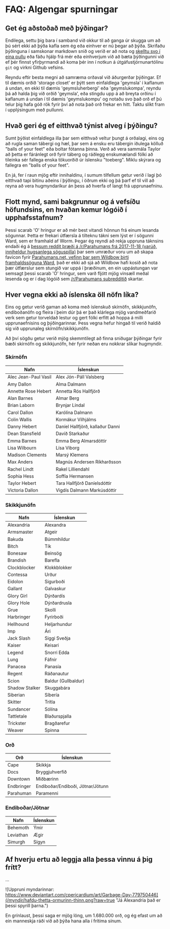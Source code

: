 
# FAQ: Algengar spurningar

## Get ég aðstoðað með þýðingar?

Endilega, settu þig bara í samband við okkur til að ganga úr skugga um að þú sért ekki að þýða kafla sem ég eða einhver er nú þegar að þýða. Skrifaðu þýðinguna í samskonar markdown snið og verið er að nota og [skelltu svo í eina pullu](https://opensource.com/article/19/7/create-pull-request-github) eða fáðu hjálp frá mér eða einhverjum við að bæta þýðingunni við ef þér finnst yfirþyrmandi að koma þér inn í notkun á útgáfustjórnunartólinu `git` og virkni Github vefsins.

Reyndu eftir besta megni að samræma orðaval við áðurgerðar þýðingar. Ef til dæmis orðið 'storage closet' er þýtt sem einfaldlega 'geymsla' í kaflanum á undan, en ekki til dæmis 'geymsluherbergi' eða 'geymslukompa', reyndu þá að halda þig við orðið 'geymsla', eða stingdu upp á að breyta orðinu í kaflanum á undan í til dæmis 'geymslukompu' og notaðu svo það orð ef þú telur þig hafa góð rök fyrir því að nota það orð frekar en hitt. Taktu slíkt fram í upplýsingum með pullunni.

## Hvað geri ég ef eitthvað týnist alveg í þýðingu?

Sumt þýðist einfaldlega illa þar sem eitthvað veltur þungt á orðalagi, eins og að rugla saman tábergi og hæl, þar sem á ensku eru tábergin iðulega kölluð "balls of your feet" eða boltar fótanna þinna. Verð að vera sammála Taylor að þetta er fáránlegt orð fyrir táberg og ráðlegg enskumælandi fólki að tileinka sér fallega enska tökuorðið úr íslensku "toeberg". Miklu skýrara og fallegra en "balls of your feet".

En já, fer í raun mjög eftir innihaldinu, í sumum tilfellum getur verið í lagi þó eitthvað tapi bitinu aðeins í þýðingu, í öðrum ekki og þá þarf ef til vill að reyna að vera hugmyndaríkur án þess að hverfa of langt frá upprunaefninu.

## Flott mynd, sami bakgrunnur og á vefsíðu höfundsins, en hvaðan kemur lógóið í upphafsstafnum?

Þessi scarab 'O' hringur er að mér best vitandi hönnun frá einum lesanda sögunnar. Þetta er frekari útfærsla á tilteknu tákni sem lýst er í sögunni Ward, sem er framhald af Worm. Þegar ég reyndi að rekja uppruna táknsins endaði ég á [þessum reddit þræði á /r/Parahumans frá 2017-11-18 (varúð, inniheldur hugsanlega söguspilla)](https://www.reddit.com/r/Parahumans/comments/7dt7mj/parahumansnet_favicon/) þar sem umræður voru um að skapa favicon fyrir [Parahumans.net, vefinn þar sem Wildbow birti framhaldssöguna Ward](https://www.parahumans.net/), það er ekki að sjá að Wildbow hafi kosið að nota þær útfærslur sem stungið var uppá í þræðinum, en ein uppástungan var semsagt þessi scarab 'O' hringur, sem varð fljótt mjög vinsæll meðal lesenda og er í dag lógóið sem [/r/Parahumans subredditið](https://www.reddit.com/r/Parahumans/) skartar.

## Hver vegna ekki að íslenska öll nöfn líka?

Eins og getur verið gaman að koma með íslenskuð skírnöfn, skikkjunöfn, endiboðanöfn og fleira í þeim dúr þá er það klárlega mjög vandmeðfarið verk sem getur torveldað lestur og gert fólki erfitt að hoppa á milli upprunaefnisins og þýðingarinnar. Þess vegna hefur hingað til verið haldið sig við upprunaleg skírnöfn/skikkjunöfn.

Að því sögðu getur verið mjög skemmtilegt að finna sniðugar þýðingar fyrir bæði skírnöfn og skikkjunöfn, hér fyrir neðan eru nokkrar slíkar hugmyndir.

### Skírnöfn

| Nafn | Íslenskun |
| --- | --- |
| Alec Jean-Paul Vasil | Alex Jón-Páll Valsberg |
| Amy Dallon | Alma Dalmann |
| Annette Rose Hebert | Annetta Rós Hallfjörð |
| Alan Barnes | Almar Berg |
| Brian Laborn | Brynjar Líndal |
| Carol Dallon | Karólína Dalmann |
| Colin Wallis | Kormákur Vilhjálms |
| Danny Hebert | Daníel Hallfjörð, kallaður Danni |
| Dean Stansfield | Davíð Starkaður |
| Emma Barnes | Emma Berg Almarsdóttir |
| Lisa Wilbourn | Lísa Viborg |
| Madison Clements | Marsý Klemens |
| Max Anders | Magnús Andersen Ríkharðsson |
| Rachel Lindt | Rakel Lilliendahl |
| Sophia Hess | Soffía Hermansen |
| Taylor Hebert | Tara Hallfjörð Daníelsdóttir |
| Victoria Dallon | Vigdís Dalmann Markúsdóttir |

### Skikkjunöfn

| Nafn | Íslenskun |
| --- | --- |
| Alexandria | Alexandra |
| Armsmaster | Atgeir |
| Bakuda | Búmmhildur |
| Bitch | Tík |
| Bonesaw | Beinsög |
| Brandish | Barefla |
| Clockblocker | Klokkblokker |
| Contessa | Urður |
| Eidolon | Sigurboði |
| Gallant | Galvaskur |
| Glory Girl | Dýrðardís |
| Glory Hole | Dýrðardrusla |
| Grue | Skolli |
| Harbringer | Fyrirboði |
| Hellhound | Heljarhundur |
| Imp | Ári |
| Jack Slash | Siggi Sveðja |
| Kaiser | Keisari |
| Legend | Snorri Edda |
| Lung | Fáfnir |
| Panacea | Panasía |
| Regent | Ráðanautur |
| Scion | Baldur (Gullbaldur) |
| Shadow Stalker | Skuggabára |
| Siberian | Síbería |
| Skitter | Trítla |
| Sundancer | Sólína |
| Tattletale | Blaðurspjalla |
| Trickster | Bragðarefur |
| Weaver | Spinna |

### Orð

| Orð | Íslenskun |
| --- | --- |
| Cape | Skikkja |
| Docs | Bryggjuhverfið |
| Downtown | Miðbærinn |
| Endbringer | Endiboðar/Endiboði, Jötnar/Jötunn |
| Parahuman | Paramenni |

### Endiboðar/Jötnar

| Nafn | Íslenskun |
| --- | --- |
| Behemoth | Ýmir |
| Leviathan | Ægir |
| Simurgh | Sígyn |

## Af hverju ertu að leggja alla þessa vinnu á þig frítt?

...

![Uppruni myndarinnar: https://www.deviantart.com/cpericardium/art/Garbage-Day-779750446](/myndir/hafdu-thetta-ormurinn-thinn.png?raw=true "Já Alexandria það er þessi spyrill þarna.")

En grínlaust, þessi saga er mjög löng, um 1.680.000 orð, og ég efast um að ein manneskja ráði við að þýða hana alla í frítíma sínum.
